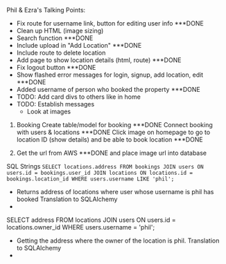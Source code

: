 Phil & Ezra's Talking Points:

- Fix route for username link, button for editing user info ***DONE
- Clean up HTML (image sizing)
- Search function ***DONE
- Include upload in "Add Location" ***DONE
- Include route to delete location
- Add page to show location details (html, route) ***DONE
- Fix logout button ***DONE
- Show flashed error messages for login, signup, add location, edit ***DONE
- Added username of person who booked the property ***DONE
- TODO: Add card divs to others like in home
- TODO: Establish messages
   - Look at images

1. Booking
   Create table/model for booking ***DONE
   Connect booking with users & locations ***DONE
   Click image on homepage to go to location ID (show details) and be able to book location ***DONE

2. Get the url from AWS ***DONE
   and place image url into database

SQL Strings
`SELECT locations.address FROM bookings
   JOIN users ON users.id = bookings.user_id
   JOIN locations ON locations.id = bookings.location_id
   WHERE users.username LIKE 'phil';`

   - Returns address of locations where user whose username is phil has booked
Translation to SQLAlchemy
-

SELECT address FROM locations
   JOIN users ON users.id = locations.owner_id
   WHERE users.username = 'phil';

   - Getting the address where the owner of the location is phil.
Translation to SQLAlchemy
-